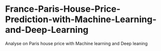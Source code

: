 # France-Paris-House-Price-Prediction-with-Machine-Learning-and-Deep-Learning
Analyse on Paris house price with Machine learning and Deep leaning
